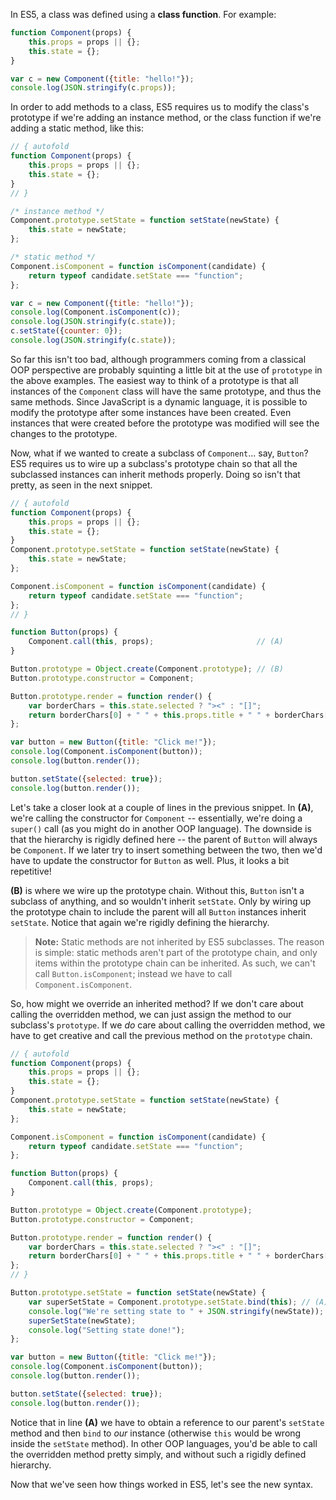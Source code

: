 In ES5, a class was defined using a **class function**. For example:

```javascript runnable
function Component(props) {
    this.props = props || {};
    this.state = {};
}

var c = new Component({title: "hello!"});
console.log(JSON.stringify(c.props));
```

In order to add methods to a class, ES5 requires us to modify the class's prototype if we're adding an instance method, or the class function if we're adding a static method, like this:

```javascript runnable
// { autofold
function Component(props) {
    this.props = props || {};
    this.state = {};
}
// }

/* instance method */
Component.prototype.setState = function setState(newState) {
    this.state = newState;
};

/* static method */
Component.isComponent = function isComponent(candidate) {
    return typeof candidate.setState === "function";
};

var c = new Component({title: "hello!"});
console.log(Component.isComponent(c));
console.log(JSON.stringify(c.state));
c.setState({counter: 0});
console.log(JSON.stringify(c.state));
```

So far this isn't too bad, although programmers coming from a classical OOP perspective are probably squinting a little bit at the use of `prototype` in the above examples. The easiest way to think of a prototype is that all instances of the `Component` class will have the same prototype, and thus the same methods. Since JavaScript is a dynamic language, it is possible to modify the prototype after some instances have been created. Even instances that were created before the prototype was modified will see the changes to the prototype.

Now, what if we wanted to create a subclass of `Component`... say, `Button`? ES5 requires us to wire up a subclass's prototype chain so that all the subclassed instances can inherit methods properly. Doing so isn't that pretty, as seen in the next snippet.

```javascript runnable
// { autofold
function Component(props) {
    this.props = props || {};
    this.state = {};
}
Component.prototype.setState = function setState(newState) {
    this.state = newState;
};

Component.isComponent = function isComponent(candidate) {
    return typeof candidate.setState === "function";
};
// }

function Button(props) {
    Component.call(this, props);                       // (A)
}

Button.prototype = Object.create(Component.prototype); // (B)
Button.prototype.constructor = Component;

Button.prototype.render = function render() {
    var borderChars = this.state.selected ? "><" : "[]";
    return borderChars[0] + " " + this.props.title + " " + borderChars[1];
};

var button = new Button({title: "Click me!"});
console.log(Component.isComponent(button));
console.log(button.render());

button.setState({selected: true});
console.log(button.render());
```

Let's take a closer look at a couple of lines in the previous snippet. In **(A)**, we're calling the constructor for `Component` -- essentially, we're doing a `super()` call (as you might do in another OOP language). The downside is that the hierarchy is rigidly defined here -- the parent of `Button` will always be `Component`. If we later try to insert something between the two, then we'd have to update the constructor for `Button` as well. Plus, it looks a bit repetitive!

**(B)** is where we wire up the prototype chain. Without this, `Button` isn't a subclass of anything, and so wouldn't inherit `setState`. Only by wiring up the prototype chain to include the parent will all `Button` instances inherit `setState`. Notice that again we're rigidly defining the hierarchy.

> **Note:** Static methods are not inherited by ES5 subclasses. The reason is simple: static methods aren't part of the prototype chain, and only items within the prototype chain can be inherited. As such, we can't call `Button.isComponent`; instead we have to call `Component.isComponent`.

So, how might we override an inherited method? If we don't care about calling the overridden method, we can just assign the method to our subclass's `prototype`. If we _do_ care about calling the overridden method, we have to get creative and call the previous method on the `prototype` chain.

```javascript runnable
// { autofold
function Component(props) {
    this.props = props || {};
    this.state = {};
}
Component.prototype.setState = function setState(newState) {
    this.state = newState;
};

Component.isComponent = function isComponent(candidate) {
    return typeof candidate.setState === "function";
};

function Button(props) {
    Component.call(this, props);
}

Button.prototype = Object.create(Component.prototype);
Button.prototype.constructor = Component;

Button.prototype.render = function render() {
    var borderChars = this.state.selected ? "><" : "[]";
    return borderChars[0] + " " + this.props.title + " " + borderChars[1];
};
// }

Button.prototype.setState = function setState(newState) {
    var superSetState = Component.prototype.setState.bind(this); // (A)
    console.log("We're setting state to " + JSON.stringify(newState));
    superSetState(newState);
    console.log("Setting state done!");
};

var button = new Button({title: "Click me!"});
console.log(Component.isComponent(button));
console.log(button.render());

button.setState({selected: true});
console.log(button.render());
```

Notice that in line **(A)** we have to obtain a reference to our parent's `setState` method and then `bind` to _our_ instance (otherwise `this` would be wrong inside the `setState` method). In other OOP languages, you'd be able to call the overridden method pretty simply, and without such a rigidly defined hierarchy.

Now that we've seen how things worked in ES5, let's see the new syntax.
